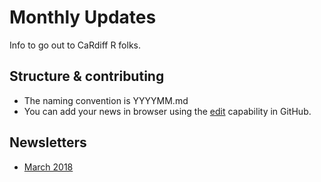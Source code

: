 # Monthly Updates
Info to go out to CaRdiff R folks. 

## Structure & contributing
- The naming convention is YYYYMM.md
- You can add your news in browser using the [edit](https://help.github.com/articles/editing-files-in-your-repository/) capability in GitHub. 

## Newsletters
- [March 2018](201803.md)
